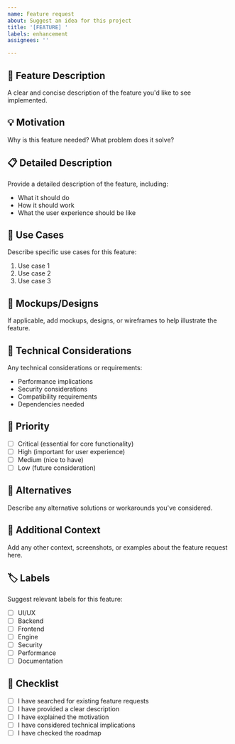 ```yaml
---
name: Feature request
about: Suggest an idea for this project
title: '[FEATURE] '
labels: enhancement
assignees: ''

---
```


## 🚀 Feature Description

A clear and concise description of the feature you'd like to see implemented.

## 💡 Motivation

Why is this feature needed? What problem does it solve?

## 📋 Detailed Description

Provide a detailed description of the feature, including:
- What it should do
- How it should work
- What the user experience should be like

## 🎯 Use Cases

Describe specific use cases for this feature:
1. Use case 1
2. Use case 2
3. Use case 3

## 🎨 Mockups/Designs

If applicable, add mockups, designs, or wireframes to help illustrate the feature.

## 🔧 Technical Considerations

Any technical considerations or requirements:
- Performance implications
- Security considerations
- Compatibility requirements
- Dependencies needed

## 🎯 Priority

- [ ] Critical (essential for core functionality)
- [ ] High (important for user experience)
- [ ] Medium (nice to have)
- [ ] Low (future consideration)

## 🔄 Alternatives

Describe any alternative solutions or workarounds you've considered.

## 📝 Additional Context

Add any other context, screenshots, or examples about the feature request here.

## 🏷️ Labels

Suggest relevant labels for this feature:
- [ ] UI/UX
- [ ] Backend
- [ ] Frontend
- [ ] Engine
- [ ] Security
- [ ] Performance
- [ ] Documentation

## 📝 Checklist

- [ ] I have searched for existing feature requests
- [ ] I have provided a clear description
- [ ] I have explained the motivation
- [ ] I have considered technical implications
- [ ] I have checked the roadmap
